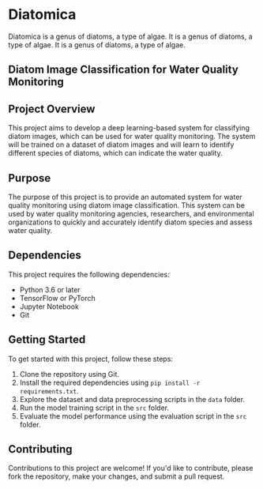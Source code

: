 # Diatomica
Diatomica is a genus of diatoms, a type of algae. It is a genus of diatoms, a type of algae. It is a genus of diatoms, a type of algae. 

## Diatom Image Classification for Water Quality Monitoring

## Project Overview

This project aims to develop a deep learning-based system for classifying diatom images, which can be used for water quality monitoring. The system will be trained on a dataset of diatom images and will learn to identify different species of diatoms, which can indicate the water quality.

## Purpose

The purpose of this project is to provide an automated system for water quality monitoring using diatom image classification. This system can be used by water quality monitoring agencies, researchers, and environmental organizations to quickly and accurately identify diatom species and assess water quality.

## Dependencies

This project requires the following dependencies:

* Python 3.6 or later
* TensorFlow or PyTorch
* Jupyter Notebook
* Git

## Getting Started

To get started with this project, follow these steps:

1. Clone the repository using Git.
2. Install the required dependencies using `pip install -r requirements.txt`.
3. Explore the dataset and data preprocessing scripts in the `data` folder.
4. Run the model training script in the `src` folder.
5. Evaluate the model performance using the evaluation script in the `src` folder.

## Contributing

Contributions to this project are welcome! If you'd like to contribute, please fork the repository, make your changes, and submit a pull request.